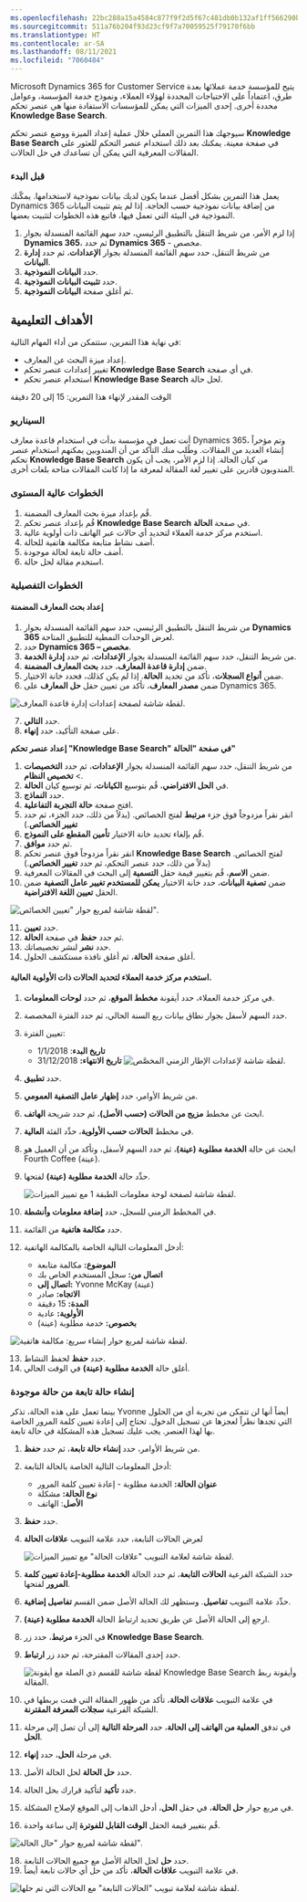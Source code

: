 ```yaml
---
ms.openlocfilehash: 22bc288a15a4584c877f9f2d5f67c481db0b132af1ff566290b39507831896a2
ms.sourcegitcommit: 511a76b204f93d23cf9f7a70059525f79170f6bb
ms.translationtype: HT
ms.contentlocale: ar-SA
ms.lasthandoff: 08/11/2021
ms.locfileid: "7060484"
---
```

Microsoft Dynamics 365 for Customer Service يتيح للمؤسسة خدمة عملائها بعدة طرق، اعتماداً على الاحتياجات المحددة لهؤلاء العملاء، ونموذج خدمة المؤسسة، وعوامل محددة أخرى. إحدى الميزات التي يمكن للمؤسسات الاستفادة منها هي عنصر تحكم **Knowledge Base Search**.

سيوجهك هذا التمرين العملي خلال عملية إعداد الميزة ووضع عنصر تحكم **Knowledge Base Search** في صفحة معينة. يمكنك بعد ذلك استخدام عنصر التحكم للعثور على المقالات المعرفية التي يمكن أن تساعدك في حل الحالات.

### <a name="before-you-begin"></a>قبل البدء

يعمل هذا التمرين بشكل أفضل عندما يكون لديك بيانات نموذجية لاستخدامها. يمكّنك Dynamics 365 من إضافة بيانات نموذجية حسب الحاجة. إذا لم يتم تثبيت البيانات النموذجية في البيئة التي تعمل فيها، فاتبع هذه الخطوات لتثبيت بعضها.

1. إذا لزم الأمر، من شريط التنقل بالتطبيق الرئيسي، حدد سهم القائمة المنسدلة بجوار **Dynamics 365**، ثم حدد **Dynamics 365** - مخصص.
2. من شريط التنقل، حدد سهم القائمة المنسدلة بجوار **الإعدادات**، ثم حدد **إدارة البيانات**.
3. حدد **البيانات النموذجية**.
4. حدد **تثبيت البيانات النموذجية**.
5. ثم أغلق صفحة **البيانات النموذجية**.

## <a name="learning-objectives"></a>الأهداف التعليمية

في نهاية هذا التمرين، ستتمكن من أداء المهام التالية:

- إعداد ميزة البحث عن المعارف.
- تغيير إعدادات عنصر تحكم **Knowledge Base Search** في أي صفحة.
- استخدام عنصر تحكم **Knowledge Base Search** لحل حالة.

الوقت المقدر لإنهاء هذا التمرين: 15 إلى 20 دقيقة

### <a name="scenario"></a>السيناريو

أنت تعمل في مؤسسة بدأت في استخدام قاعدة معارف Dynamics 365، وتم مؤخراً إنشاء العديد من المقالات. وطُلب منك التأكد من أن المندوبين يمكنهم استخدام عنصر تحكم **Knowledge Base Search** من كيان الحالة. إذا لزم الأمر، يجب أن يكون المندوبون قادرين على تغيير لغة المقالة لمعرفة ما إذا كانت المقالات متاحة بلغات أخرى.

### <a name="high-level-steps"></a>‏‫الخطوات عالية المستوى

1. قُم بإعداد ميزة بحث المعارف المضمنة.
2. قُم بإعداد عنصر تحكم **Knowledge Base Search** في صفحة **الحالة**.
3. استخدم مركز خدمة العملاء لتحديد أي حالات عبر الهاتف ذات أولوية عالية.
4. أضف نشاط متابعة مكالمة هاتفية للحالة.
5. أضف حالة تابعة لحالة موجودة.
6. استخدم مقالة لحل حالة.

### <a name="detailed-steps"></a>الخطوات التفصيلية

#### <a name="set-up-embedded-knowledge-search"></a>إعداد بحث المعارف المضمنة

1. من شريط التنقل بالتطبيق الرئيسي، حدد سهم القائمة المنسدلة بجوار **Dynamics 365** لعرض الوحدات النمطية للتطبيق المتاحة.
2. حدد **Dynamics 365 – مخصص**.
3. من شريط التنقل، حدد سهم القائمة المنسدلة بجوار **الإعدادات**، ثم حدد **إدارة الخدمة**.
4. ضمن **إدارة قاعدة المعارف**، حدد **بحث المعارف المضمنة**.
5. ضمن **أنواع السجلات**، تأكد من تحديد **الحالة**. إذا لم يكن كذلك، فحدد خانة الاختيار.
6. ضمن **مصدر المعارف**، تأكد من تعيين حقل **حل المعارف** على Dynamics 365.

![لقطة شاشة لصفحة إعدادات إدارة قاعدة المعارف.](../media/RC-Unit7-1.png)

7. حدد **التالي**.
8. على صفحة التأكيد، حدد **إنهاء**.

**إعداد عنصر تحكم "Knowledge Base Search" في صفحة "الحالة"**

1. من شريط التنقل، حدد سهم القائمة المنسدلة بجوار **الإعدادات**، ثم حدد **التخصيصات** \> **تخصيص النظام**.
2. في **الحل الافتراضي**، قُم بتوسيع **الكيانات**، ثم توسيع كيان **الحالة**.
3. حدد **النماذج**.
4. افتح صفحة **حالة التجربة التفاعلية‏**.
5. انقر نقراً مزدوجاً فوق جزء **مرتبط** لفتح الخصائص. (بدلاً من ذلك، حدد الجزء، ثم حدد **تغيير الخصائص**.)
6. قُم بإلغاء تحديد خانة الاختيار **تأمين المقطع على النموذج‏**.
7. ثم حدد **موافق**.
8. انقر نقراً مزدوجاً فوق عنصر تحكم **Knowledge Base Search** لفتح الخصائص. (بدلاً من ذلك، حدد عنصر التحكم، ثم حدد **تغيير الخصائص**.)
9. ضمن **الاسم**، قُم بتغيير قيمة حقل **التسمية** إلى البحث في المقالات المعرفية.
10. ضمن **تصفية البيانات**، حدد خانة الاختيار **يمكن للمستخدم تغيير عامل التصفية** ضمن الحقل **تعيين اللغة الافتراضية**.

   ![لقطة شاشة لمربع حوار "تعيين الخصائص".](../media/RC-Unit7-2.png)

11. حدد **تعيين**.
12. ثم حدد **حفظ** في صفحة **الحالة**.
13. حدد **نشر** لنشر تخصيصاتك.
14. أغلق صفحة **الحالة**، ثم أغلق نافذة مستكشف الحلول‏.

#### <a name="use-the-customer-service-hub-to-identify-high-priority-cases"></a>استخدم مركز خدمة العملاء لتحديد الحالات ذات الأولوية العالية.

1. في مركز خدمة العملاء، حدد أيقونة **مخطط الموقع**، ثم حدد **لوحات المعلومات**.
2. حدد السهم لأسفل بجوار نطاق بيانات ربع السنة الحالي، ثم حدد الفترة المخصصة.
3. تعيين الفترة:
    - **تاريخ البدء**: 1/1/2018
    - **تاريخ الانتهاء:** 31/12/2018 ![لقطة شاشة لإعدادات الإطار الزمني المخصَّص.](../media/RC-Unit7-3.png)
4. حدد **تطبيق**.
5. من شريط الأوامر، حدد **إظهار عامل التصفية العمومي**.
6. ابحث عن مخطط **‏مزيج من الحالات (حسب الأصل)**، ثم حدد شريحة **الهاتف**.
7. في مخطط **الحالات حسب الأولوية**، حدِّد الفئة **العالية**.
8. ابحث عن حالة **الخدمة مطلوبة (عينة)**، ثم حدد السهم لأسفل، وتأكد من أن العميل هو Fourth Coffee (عينة).
9. حدِّد حالة **الخدمة مطلوبة (عينة)** لفتحها.

   ![لقطة شاشة لصفحة لوحة معلومات الطبقة 1 مع تمييز الميزات.](../media/RC-Unit7-4.png)

10. في المخطط الزمني للسجل، حدد **إضافة معلومات وأنشطة**.
11. حدد **مكالمة هاتفية** من القائمة.
12. أدخل المعلومات التالية الخاصة بالمكالمة الهاتفية:
    - **الموضوع:** مكالمة متابعة
    - **اتصال من:** سجل المستخدم الخاص بك
    - **اتصال إلى:** Yvonne McKay (عينة)
    - **الاتجاه:** صادر
    - **المدة:** 15 دقيقة
    - **الأولوية:** عادية
    - **بخصوص:** خدمة مطلوبة (عينة)

   ![لقطة شاشة لمربع حوار إنشاء سريع: مكالمة هاتفية.](../media/RC-Unit7-5.png)

13. حدد **حفظ** لحفظ النشاط.
14. أغلق حالة **الخدمة مطلوبة (عينة)** في الوقت الحالي.

### <a name="create-a-child-case-from-an-existing-case"></a>إنشاء حالة تابعة من حالة موجودة

بينما تعمل على هذه الحالة، تذكر Yvonne أيضاً أنها لن تتمكن من تجربة أي من الحلول التي تجدها نظراً لعجزها عن تسجيل الدخول. تحتاج إلى إعادة تعيين كلمة المرور الخاصة بها لهذا العنصر. يجب عليك تسجيل هذه المشكلة في حالة تابعة.

1. من شريط الأوامر، حدد **إنشاء حالة تابعة**، ثم حدد **حفظ**.
2. أدخل المعلومات التالية الخاصة بالحالة التابعة:

    - **عنوان الحالة:** الخدمة مطلوبة - إعادة تعيين كلمة المرور
    - **نوع الحالة:** مشكلة
    - **الأصل**: الهاتف

3. حدد **حفظ**.
4. لعرض الحالات التابعة، حدد علامة التبويب **علاقات الحالة**

   ![لقطة شاشة لعلامة التبويب "علاقات الحالة" مع تمييز الميزات.](../media/RC-Unit7-6.png)

5. حدد الشبكة الفرعية **الحالات التابعة**، ثم حدد الحالة **الخدمة مطلوبة-إعادة تعيين كلمة المرور** لفتحها.
6. حدِّد علامة التبويب **تفاصيل**. وستظهر لك الحالة الأصل ضمن القسم **تفاصيل إضافية**.
7. ارجع إلى الحالة الأصل عن طريق تحديد ارتباط الحالة **الخدمة مطلوبة (عينة)**.
8. في الجزء **مرتبط**، حدد زر **Knowledge Base Search**.
9. حدد إحدى المقالات المقترحة، ثم حدد ‏زر **ارتباط**.

   ![لقطة شاشة للقسم ذي الصلة مع أيقونة Knowledge Base Search وأيقونة ربط المقالة.](../media/RC-Unit7-7.png)

10. في علامة التبويب **علاقات الحالة**، تأكد من ظهور المقالة التي قمت بربطها في الشبكة الفرعية **سجلات المعرفة المقترنة**.
12. في تدفق **العملية من الهاتف إلى الحالة**، حدد **المرحلة التالية** إلى أن تصل إلى مرحلة **الحل**.
13. في مرحلة **الحل**، حدد **إنهاء**.
14. حدد **حل الحالة** لحل الحالة الأصل.
15. حدد **تأكيد** لتأكيد قرارك بحل الحالة.
16. في مربع حوار **حل الحالة**، في حقل **الحل**، أدخل الذهاب إلى الموقع لإصلاح المشكلة.
17. قُم بتغيير قيمة الحقل **الوقت القابل للفوترة** إلى ساعة واحدة.

   ![لقطة شاشة لمربع حوار "حال الحالة".](../media/RC-Unit7-8.png)

18. حدد **حل** لحل الحالة الأصل مع جميع الحالات التابعة.
19. في علامة التبويب **علاقات الحالة**، تأكد من حل أي حالات تابعة أيضاً.

   ![لقطة شاشة لعلامة تبويب "الحالات التابعة" مع الحالات التي تم حلها.](../media/RC-Unit7-9.png)
